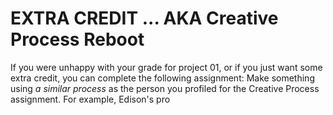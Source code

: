# EXTRA CREDIT ... AKA Creative Process Reboot

If you were unhappy with your grade for project 01, or if you just want some extra credit, you can complete the following assignment:
Make something using *a similar process* as the person you profiled for the Creative Process assignment. For example, Edison's pro 
